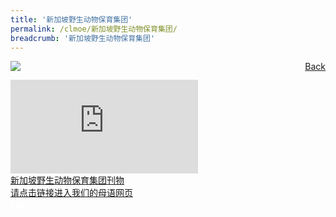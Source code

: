 ```yaml
---
title: '新加坡野生动物保育集团'
permalink: /clmoe/新加坡野生动物保育集团/
breadcrumb: '新加坡野生动物保育集团'
---
```


<!-- Global site tag (gtag.js) - Google Ads: 726049306 -->
<script async src="https://www.googletagmanager.com/gtag/js?id=AW-726049306"></script>
<script>
  window.dataLayer = window.dataLayer || [];
  function gtag(){dataLayer.push(arguments);}
  gtag('js', new Date());

  gtag('config', 'AW-726049306');
</script>
<a href="/gallery/华文学习展示区-chinese-exhibitions-e/community-partners/" style="float:right;">Back</a>
 <img src="/images/WRS-CL.jpg"> <br/>
<div class="video-container">
  <iframe src="https://www.youtube.com/embed/xSVyWOL-Yt4" frameborder="0" allow="accelerometer; autoplay; encrypted-media; gyroscope; picture-in-picture" allowfullscreen></iframe></div>
  <a href="/mlmoe/WRS Publication PDF_Revised.pdf">新加坡野生动物保育集团刊物</a><br/>
  <a href="https://www.wrs.com.sg/en/singapore-zoo/learning-with-us/mother-tongue-language-resources.html?cmp=sg|sz|mtl|edu|visit_website|e_poster||mothertonguelanguage|mtl&utm_campaign=edu&utm_medium=visit_website&utm_source=e_poster&utm_content=mtl" target="_blank">请点击链接进入我们的母语网页</a> 

<div class="btntop"><a href="#top" style="text-decoration:none;"><span style="color:white"><b>Top</b></span></a></div>

